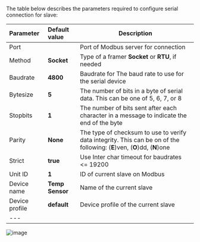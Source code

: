 The table below describes the parameters required to configure serial connection for slave:

| **Parameter**  | **Default value** | **Description**                                                                                                          |
|:---------------|:------------------|--------------------------------------------------------------------------------------------------------------------------
| Port           |                   | Port of Modbus server for connection                                                                                     |
| Method         | **Socket**        | Type of a framer **Socket** or **RTU**, if needed                                                                        |
| Baudrate       | **4800**          | Baudrate for The baud rate to use for the serial device                                                                  |
| Bytesize       | **5**             | The number of bits in a byte of serial data. This can be one of 5, 6, 7, or 8                                            |
| Stopbits       | **1**             | The number of bits sent after each character in a message to indicate the end of the byte                                |
| Parity         | **None**          | The type of checksum to use to verify data integrity. This can be on of the following: (**E**)ven, (**O**)dd, (**N**)one |
| Strict         | **true**          | Use Inter char timeout for baudrates <= 19200                                                                            |
| Unit ID        | **1**             | ID of current slave on Modbus                                                                                            |
| Device name    | **Temp Sensor**   | Name of the current slave                                                                                                |
| Device profile | **default**       | Device profile of the current slave                                                                                      |
| ---            

![image](https://img.thingsboard.io/gateway/modbus-connector/serial-server-connection-section.png)